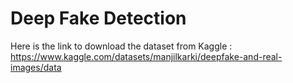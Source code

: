 # Deep Fake Detection

Here is the link to download the dataset from Kaggle : https://www.kaggle.com/datasets/manjilkarki/deepfake-and-real-images/data
